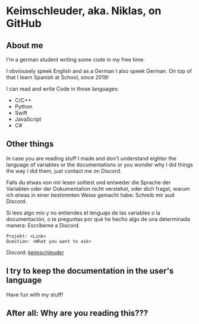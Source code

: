 # Keimschleuder, aka. Niklas, on GitHub

## About me

  I'm a german student writing some code in my free time.
  
  I obviousely speek English and as a German I also speek German. On top of that I learn Spanish at School, since 2019!

  I can read and write Code in those languages:

- C/C++
- Python
- Swift
- JavaScript
- C#

## Other things

  In case you are reading stuff I made and don't understand eighter the language of variables or the documentations or you wonder why I did things the way I did them, just contact me on Discord.
  
  Falls du etwas von mir lesen solltest und entweder die Sprache der Variablen oder der Dokumentation nicht verstehst, oder dich fragst, warum ich etwas in einer bestimmten Weise gemacht habe: Schreib mir aud Discord.
  
  Si lees algo mío y no entiendes el lenguaje de las variables o la documentación, o te preguntas por qué he hecho algo de una determinada manera: Escríbeme a Discord.

    Projekt: <Link>
    Question: <What you want to ask>

  Discord: [keimschleuder](https://www.discordapp.com/users/1047546993796452464)

## I try to keep the documentation in the user's language

  Have fun with my stuff!

## After all: Why are you reading this???
